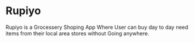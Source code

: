 # Rupiyo
Rupiyo is a Grocessery Shoping App Where User can buy day to day need items from their local area stores without Going anywhere.
